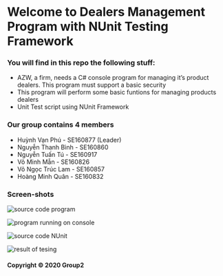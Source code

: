 # Welcome to Dealers Management Program with NUnit Testing Framework

### You will find in this repo the following stuff:

* AZW, a firm, needs a C# console program for managing it’s product dealers. This program must support a basic security
* This program will perform some basic funtions for managing products dealers
* Unit Test script using NUnit Framework

### Our group contains 4 members
* Huỳnh Vạn Phú - SE160877 (Leader)
* Nguyễn Thanh Bình - SE160860
* Nguyễn Tuấn Tú - SE160917
* Võ Minh Mẫn - SE160826
* Võ Ngọc Trúc Lam - SE160857
* Hoàng Minh Quân - SE160832

### Screen-shots

![source code program](/Assets/1.png)

![program running on console](/Assets/2.png)

![source code NUnit](/Assets/3.png)

![result of tesing](/Assets/4.png)

#### Copyright &#169; 2020 Group2